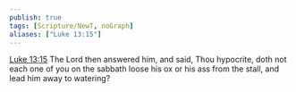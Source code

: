 ```yaml
---
publish: true
tags: [Scripture/NewT, noGraph]
aliases: ["Luke 13:15"]
---
```

[Luke 13:15](https://churchofjesuschrist.org/study/scriptures/nt/luke/13?lang=eng&id=p15#p15) The Lord then answered him, and said, Thou hypocrite, doth not each one of you on the sabbath loose his ox or his ass from the stall, and lead him away to watering?
